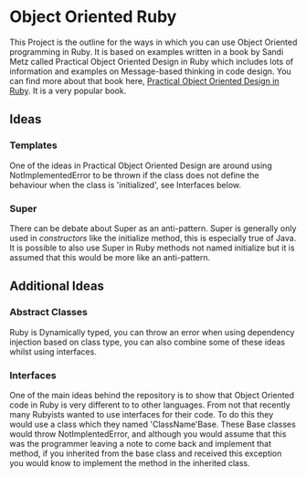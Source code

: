 # Object Oriented Ruby

This Project is the outline for the ways in which you can use Object Oriented programming in Ruby. It is based on examples written in a book by Sandi Metz called Practical Object Oriented Design in Ruby
which includes lots of information and examples on Message-based thinking in code design. You can find more about that book here, [Practical Object Oriented Design in Ruby](https://sandimetz.com/products). It is a very popular book.

## Ideas

### Templates

One of the ideas in Practical Object Oriented Design are around using NotImplementedError to be thrown if the class does not define the behaviour when the class is 'initialized', see Interfaces below.

### Super

There can be debate about Super as an anti-pattern. Super is generally only used in *constructors* like the initialize method, this is especially true of Java. It is possible to also use Super in
Ruby methods not named initialize but it is assumed that this would be more like an anti-pattern.

## Additional Ideas

### Abstract Classes

Ruby is Dynamically typed, you can throw an error when using dependency injection based on class type, you can also combine some of these ideas whilst using interfaces.

### Interfaces

One of the main ideas behind the repository is to show that Object Oriented code in Ruby is very different to to other languages. From not that recently many Rubyists wanted to use interfaces
for their code. To do this they would use a class which they named 'ClassName'Base. These Base classes would throw NotImplentedError, and although you would assume that this was the programmer leaving
a note to come back and implement that method, if you inherited from the base class and received this exception you would know to implement the method in the inherited class.
